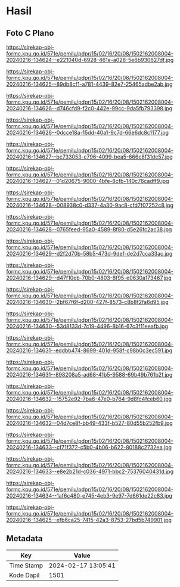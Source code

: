 # Hasil

## Foto C Plano

https://sirekap-obj-formc.kpu.go.id/571e/pemilu/pdpr/15/02/16/20/08/1502162008004-20240216-134624--e221040d-6928-461e-a028-5e6b930627df.jpg

https://sirekap-obj-formc.kpu.go.id/571e/pemilu/pdpr/15/02/16/20/08/1502162008004-20240216-134625--89db8cf1-a781-4439-82e7-25465adbe2ab.jpg

https://sirekap-obj-formc.kpu.go.id/571e/pemilu/pdpr/15/02/16/20/08/1502162008004-20240216-134626--d746cfd9-f2c0-442e-99cc-9da5fb793398.jpg

https://sirekap-obj-formc.kpu.go.id/571e/pemilu/pdpr/15/02/16/20/08/1502162008004-20240216-134626--0dcce18a-15dd-40a1-9c7d-66e6dc8c1177.jpg

https://sirekap-obj-formc.kpu.go.id/571e/pemilu/pdpr/15/02/16/20/08/1502162008004-20240216-134627--bc733053-c796-4099-bea5-666c8f31dc57.jpg

https://sirekap-obj-formc.kpu.go.id/571e/pemilu/pdpr/15/02/16/20/08/1502162008004-20240216-134627--01d20675-9000-4bfe-8cfb-140c76cadff9.jpg

https://sirekap-obj-formc.kpu.go.id/571e/pemilu/pdpr/15/02/16/20/08/1502162008004-20240216-134628--008938c0-d337-4a30-9ac8-cfd7f07252c8.jpg

https://sirekap-obj-formc.kpu.go.id/571e/pemilu/pdpr/15/02/16/20/08/1502162008004-20240216-134628--0765feed-95a0-4589-8f80-d5e26fc2ac38.jpg

https://sirekap-obj-formc.kpu.go.id/571e/pemilu/pdpr/15/02/16/20/08/1502162008004-20240216-134629--d2f2d70b-58b5-473d-9def-de2d7cca33ac.jpg

https://sirekap-obj-formc.kpu.go.id/571e/pemilu/pdpr/15/02/16/20/08/1502162008004-20240216-134629--d47f10eb-70b0-4803-8f95-e0630a173467.jpg

https://sirekap-obj-formc.kpu.go.id/571e/pemilu/pdpr/15/02/16/20/08/1502162008004-20240216-134630--2bf67f6f-d200-427f-8573-c8b8f2fa6d95.jpg

https://sirekap-obj-formc.kpu.go.id/571e/pemilu/pdpr/15/02/16/20/08/1502162008004-20240216-134630--53d8133d-7c19-4496-8b16-67c3f11eeafb.jpg

https://sirekap-obj-formc.kpu.go.id/571e/pemilu/pdpr/15/02/16/20/08/1502162008004-20240216-134631--eddbb474-8699-401d-958f-c98b0c3ec591.jpg

https://sirekap-obj-formc.kpu.go.id/571e/pemilu/pdpr/15/02/16/20/08/1502162008004-20240216-134631--898208a5-ad68-41b5-9588-69b49b761b2f.jpg

https://sirekap-obj-formc.kpu.go.id/571e/pemilu/pdpr/15/02/16/20/08/1502162008004-20240216-134632--15752e92-7ba6-47e0-b764-9d8fc4fceb60.jpg

https://sirekap-obj-formc.kpu.go.id/571e/pemilu/pdpr/15/02/16/20/08/1502162008004-20240216-134632--04d7ce8f-bb49-433f-b527-80d55b252fb9.jpg

https://sirekap-obj-formc.kpu.go.id/571e/pemilu/pdpr/15/02/16/20/08/1502162008004-20240216-134633--cf71f372-c5b0-4b06-b622-80188c2732ea.jpg

https://sirekap-obj-formc.kpu.go.id/571e/pemilu/pdpr/15/02/16/20/08/1502162008004-20240216-134633--e8e2b21d-c036-4971-bbc2-75376040431d.jpg

https://sirekap-obj-formc.kpu.go.id/571e/pemilu/pdpr/15/02/16/20/08/1502162008004-20240216-134634--1af6c480-e745-4eb3-9e97-7d661de22c83.jpg

https://sirekap-obj-formc.kpu.go.id/571e/pemilu/pdpr/15/02/16/20/08/1502162008004-20240216-134625--efb6ca25-7415-42a3-8753-27bd5b749901.jpg


## Metadata

| Key        | Value               |
| ---------- | ------------------- |
| Time Stamp | 2024-02-17 13:05:41 |
| Kode Dapil | 1501                |



